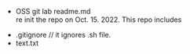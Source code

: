 * OSS git lab readme.md  
re init the repo on Oct. 15. 2022.
This repo includes
- .gitignore // it ignores .sh file.
- text.txt
